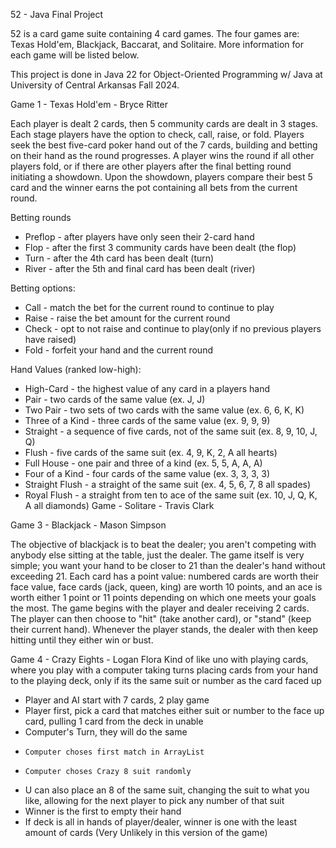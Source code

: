 52 - Java Final Project

52 is a card game suite containing 4 card games. The four games are: Texas Hold'em, Blackjack, Baccarat, and Solitaire. More information for each game will be listed below.

This project is done in Java 22 for Object-Oriented Programming w/ Java at University of Central Arkansas Fall 2024.


Game 1 - Texas Hold'em - Bryce Ritter

Each player is dealt 2 cards, then 5 community cards are dealt in 3 stages. Each stage players have the option to check, call, raise, or fold. Players seek the best five-card poker hand out of the 7 cards, building and betting on their hand as the round progresses. A player wins the round if all other players fold, or if there are other players after the final betting round initiating a showdown. Upon the showdown, players compare their best 5 card and the winner earns the pot containing all bets from the current round.

Betting rounds
- Preflop - after players have only seen their 2-card hand
- Flop - after the first 3 community cards have been dealt (the flop)
- Turn - after the 4th card has been dealt (turn)
- River - after the 5th and final card has been dealt (river)

Betting options:
- Call - match the bet for the current round to continue to play
- Raise - raise the bet amount for the current round
- Check - opt to not raise and continue to play(only if no previous players have raised)
- Fold - forfeit your hand and the current round 

Hand Values (ranked low-high):
- High-Card - the highest value of any card in a players hand 
- Pair - two cards of the same value (ex. J, J)
- Two Pair - two sets of two cards with the same value (ex. 6, 6, K, K)
- Three of a Kind - three cards of the same value (ex. 9, 9, 9)
- Straight - a sequence of five cards, not of the same suit (ex. 8, 9, 10, J, Q)
- Flush - five cards of the same suit (ex. 4, 9, K, 2, A all hearts)
- Full House - one pair and three of a kind (ex. 5, 5, A, A, A)
- Four of a Kind - four cards of the same value (ex. 3, 3, 3, 3)
- Straight Flush - a straight of the same suit (ex. 4, 5, 6, 7, 8 all spades)
- Royal Flush - a straight from ten to ace of the same suit (ex. 10, J, Q, K, A all diamonds)
Game - Solitare - Travis Clark

Game 3 - Blackjack - Mason Simpson

The objective of blackjack is to beat the dealer; you aren't competing with anybody else sitting at the table, just the dealer. The game itself is very simple; you want your hand to be closer to 21 than the dealer's hand without exceeding 21. Each card has a point value: numbered cards are worth their face value, face cards (jack, queen, king) are worth 10 points, and an ace is worth either 1 point or 11 points depending on which one meets your goals the most. The game begins with the player and dealer receiving 2 cards. The player can then choose to "hit" (take another card), or "stand" (keep their current hand). Whenever the player stands, the dealer with then keep hitting until they either win or bust.

Game 4 - Crazy Eights - Logan Flora
 Kind of like uno with playing cards, where you play with a computer taking turns placing cards from your hand to the playing deck, only if its the same suit or number as the card faced up
- Player and AI start with 7 cards, 2 play game
- Player first, pick a card that matches either suit or number to the face up card, pulling 1 card from the deck in unable
- Computer's Turn, they will do the same
-     Computer choses first match in ArrayList
-     Computer choses Crazy 8 suit randomly
- U can also place an 8 of the same suit, changing the suit to what you like, allowing for the next player to pick any number of that suit
- Winner is the first to empty their hand
- If deck is all in hands of player/dealer, winner is one with the least amount of cards (Very Unlikely in this version of the game) 